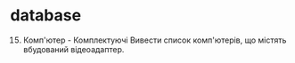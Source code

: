 # database

15. Комп'ютер - Комплектуючі
Вивести список
комп'ютерів, що містять
вбудований відеоадаптер.
